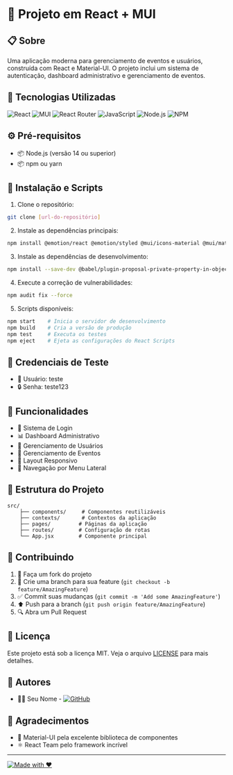 # 🌊 Projeto em React + MUI

## 📋 Sobre
Uma aplicação moderna para gerenciamento de eventos e usuários, construída com React e Material-UI. O projeto inclui um sistema de autenticação, dashboard administrativo e gerenciamento de eventos.

## 🚀 Tecnologias Utilizadas
![React](https://img.shields.io/badge/React-20232A?style=for-the-badge&logo=react&logoColor=61DAFB)
![MUI](https://img.shields.io/badge/Material--UI-0081CB?style=for-the-badge&logo=material-ui&logoColor=white)
![React Router](https://img.shields.io/badge/React_Router-CA4245?style=for-the-badge&logo=react-router&logoColor=white)
![JavaScript](https://img.shields.io/badge/JavaScript-F7DF1E?style=for-the-badge&logo=javascript&logoColor=black)
![Node.js](https://img.shields.io/badge/Node.js-43853D?style=for-the-badge&logo=node.js&logoColor=white)
![NPM](https://img.shields.io/badge/NPM-%23CB3837.svg?style=for-the-badge&logo=npm&logoColor=white)

## ⚙️ Pré-requisitos
- 📦 Node.js (versão 14 ou superior)
- 📦 npm ou yarn

## 🔧 Instalação e Scripts

1. Clone o repositório:
```bash
git clone [url-do-repositório]
```

2. Instale as dependências principais:
```bash
npm install @emotion/react @emotion/styled @mui/icons-material @mui/material formik react react-dom react-router-dom yup
```

3. Instale as dependências de desenvolvimento:
```bash
npm install --save-dev @babel/plugin-proposal-private-property-in-object react-scripts@5.0.1
```

4. Execute a correção de vulnerabilidades:
```bash
npm audit fix --force
```

5. Scripts disponíveis:
```bash
npm start    # Inicia o servidor de desenvolvimento
npm build    # Cria a versão de produção
npm test     # Executa os testes
npm eject    # Ejeta as configurações do React Scripts
```

## 🔑 Credenciais de Teste
- 👤 Usuário: teste
- 🔒 Senha: teste123

## 📱 Funcionalidades
- 🔐 Sistema de Login
- 📊 Dashboard Administrativo
- 👥 Gerenciamento de Usuários
- 📅 Gerenciamento de Eventos
- 📱 Layout Responsivo
- 📑 Navegação por Menu Lateral

## 🎯 Estrutura do Projeto
```
src/
	├── components/     # Componentes reutilizáveis
	├── contexts/       # Contextos da aplicação
	├── pages/         # Páginas da aplicação
	├── routes/        # Configuração de rotas
	└── App.jsx        # Componente principal
```

## 🤝 Contribuindo
1. 🔄 Faça um fork do projeto
2. 🌿 Crie uma branch para sua feature (`git checkout -b feature/AmazingFeature`)
3. ✅ Commit suas mudanças (`git commit -m 'Add some AmazingFeature'`)
4. ⬆️ Push para a branch (`git push origin feature/AmazingFeature`)
5. 🔍 Abra um Pull Request

## 📝 Licença
Este projeto está sob a licença MIT. Veja o arquivo [LICENSE](LICENSE) para mais detalhes.

## 👥 Autores
- 👨‍💻 Seu Nome - [![GitHub](https://img.shields.io/badge/GitHub-100000?style=for-the-badge&logo=github&logoColor=white)](seu-link-github)

## 🙏 Agradecimentos
- 🎨 Material-UI pela excelente biblioteca de componentes
- ⚛️ React Team pelo framework incrível

---
[![Made with ❤️](https://img.shields.io/badge/Made%20with-❤️-red.svg)](seu-link-github)
